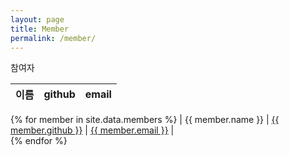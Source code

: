 ```yaml
---
layout: page
title: Member
permalink: /member/
---
```


참여자

|  이름                | github                        | email              |  
|:--- | :--- | :--- |  
{% for member in site.data.members %}
| {{ member.name }}             | <a href="https://github.com/{{ member.github }}">{{ member.github }}</a>            | <a href="mailto:{{ member.email }}">{{ member.email }}</a> |  
{% endfor %}
